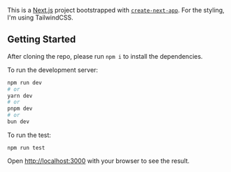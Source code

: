 This is a [Next.js](https://nextjs.org) project bootstrapped with [`create-next-app`](https://nextjs.org/docs/app/api-reference/cli/create-next-app). For the styling, I'm using TailwindCSS.

## Getting Started

After cloning the repo, please run `npm i` to install the dependencies.

To run the development server:

```bash
npm run dev
# or
yarn dev
# or
pnpm dev
# or
bun dev
```

To run the test:

```
npm run test
```

Open [http://localhost:3000](http://localhost:3000) with your browser to see the result.
